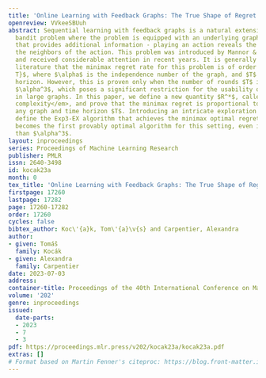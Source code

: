 ```yaml
---
title: 'Online Learning with Feedback Graphs: The True Shape of Regret'
openreview: VVkeeSBUuh
abstract: Sequential learning with feedback graphs is a natural extension of the multi-armed
  bandit problem where the problem is equipped with an underlying graph structure
  that provides additional information - playing an action reveals the losses of all
  the neighbors of the action. This problem was introduced by Mannor & Shamir (2011)
  and received considerable attention in recent years. It is generally stated in the
  literature that the minimax regret rate for this problem is of order $\sqrt{\alpha
  T}$, where $\alpha$ is the independence number of the graph, and $T$ is the time
  horizon. However, this is proven only when the number of rounds $T$ is larger than
  $\alpha^3$, which poses a significant restriction for the usability of this result
  in large graphs. In this paper, we define a new quantity $R^*$, called the <em>problem
  complexity</em>, and prove that the minimax regret is proportional to $R^*$ for
  any graph and time horizon $T$. Introducing an intricate exploration strategy, we
  define the Exp3-EX algorithm that achieves the minimax optimal regret bound and
  becomes the first provably optimal algorithm for this setting, even if $T$ is smaller
  than $\alpha^3$.
layout: inproceedings
series: Proceedings of Machine Learning Research
publisher: PMLR
issn: 2640-3498
id: kocak23a
month: 0
tex_title: 'Online Learning with Feedback Graphs: The True Shape of Regret'
firstpage: 17260
lastpage: 17282
page: 17260-17282
order: 17260
cycles: false
bibtex_author: Koc\'{a}k, Tom\'{a}\v{s} and Carpentier, Alexandra
author:
- given: Tomáš
  family: Kocák
- given: Alexandra
  family: Carpentier
date: 2023-07-03
address: 
container-title: Proceedings of the 40th International Conference on Machine Learning
volume: '202'
genre: inproceedings
issued:
  date-parts:
  - 2023
  - 7
  - 3
pdf: https://proceedings.mlr.press/v202/kocak23a/kocak23a.pdf
extras: []
# Format based on Martin Fenner's citeproc: https://blog.front-matter.io/posts/citeproc-yaml-for-bibliographies/
---
```

